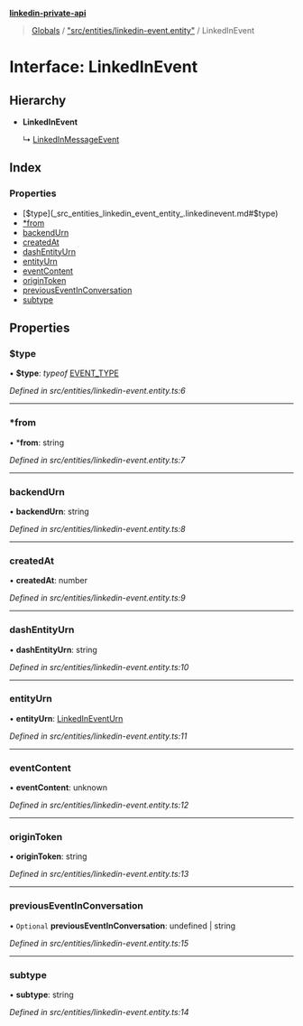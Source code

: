 **[linkedin-private-api](../README.md)**

> [Globals](../globals.md) / ["src/entities/linkedin-event.entity"](../modules/_src_entities_linkedin_event_entity_.md) / LinkedInEvent

# Interface: LinkedInEvent

## Hierarchy

* **LinkedInEvent**

  ↳ [LinkedInMessageEvent](_src_entities_linkedin_message_event_entity_.linkedinmessageevent.md)

## Index

### Properties

* [$type](_src_entities_linkedin_event_entity_.linkedinevent.md#$type)
* [*from](_src_entities_linkedin_event_entity_.linkedinevent.md#*from)
* [backendUrn](_src_entities_linkedin_event_entity_.linkedinevent.md#backendurn)
* [createdAt](_src_entities_linkedin_event_entity_.linkedinevent.md#createdat)
* [dashEntityUrn](_src_entities_linkedin_event_entity_.linkedinevent.md#dashentityurn)
* [entityUrn](_src_entities_linkedin_event_entity_.linkedinevent.md#entityurn)
* [eventContent](_src_entities_linkedin_event_entity_.linkedinevent.md#eventcontent)
* [originToken](_src_entities_linkedin_event_entity_.linkedinevent.md#origintoken)
* [previousEventInConversation](_src_entities_linkedin_event_entity_.linkedinevent.md#previouseventinconversation)
* [subtype](_src_entities_linkedin_event_entity_.linkedinevent.md#subtype)

## Properties

### $type

•  **$type**: *typeof* [EVENT_TYPE](../modules/_src_entities_linkedin_event_entity_.md#event_type)

*Defined in src/entities/linkedin-event.entity.ts:6*

___

### *from

•  ***from**: string

*Defined in src/entities/linkedin-event.entity.ts:7*

___

### backendUrn

•  **backendUrn**: string

*Defined in src/entities/linkedin-event.entity.ts:8*

___

### createdAt

•  **createdAt**: number

*Defined in src/entities/linkedin-event.entity.ts:9*

___

### dashEntityUrn

•  **dashEntityUrn**: string

*Defined in src/entities/linkedin-event.entity.ts:10*

___

### entityUrn

•  **entityUrn**: [LinkedInEventUrn](../modules/_src_entities_linkedin_event_entity_.md#linkedineventurn)

*Defined in src/entities/linkedin-event.entity.ts:11*

___

### eventContent

•  **eventContent**: unknown

*Defined in src/entities/linkedin-event.entity.ts:12*

___

### originToken

•  **originToken**: string

*Defined in src/entities/linkedin-event.entity.ts:13*

___

### previousEventInConversation

• `Optional` **previousEventInConversation**: undefined \| string

*Defined in src/entities/linkedin-event.entity.ts:15*

___

### subtype

•  **subtype**: string

*Defined in src/entities/linkedin-event.entity.ts:14*
